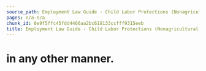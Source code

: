 ```yaml
---
source_path: Employment Law Guide - Child Labor Protections (Nonagricultural Work).md
pages: n/a-n/a
chunk_id: 0e9f5ffc45fdd4466aa2bc618133ccfff9315eeb
title: Employment Law Guide - Child Labor Protections (Nonagricultural Work)
---
```

# in any other manner.
